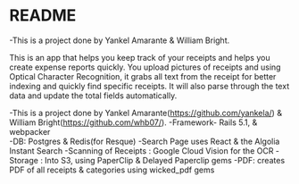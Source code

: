 # README

-This is a project done by Yankel Amarante & William Bright.

This is an app that helps you keep track of your receipts and helps you create
expense reports quickly. You upload pictures of receipts and using Optical Character
Recognition, it grabs all text from the receipt for better indexing and quickly find specific
receipts. It will also parse through the text data and update the total fields automatically.





-This is a project done by Yankel Amarante(https://github.com/yankela/) & William Bright(https://github.com/whb07/).
-Framework- Rails 5.1, & webpacker  
-DB: Postgres & Redis(for Resque)
-Search Page uses React & the Algolia Instant Search
-Scanning of Receipts : Google Cloud Vision for the OCR
-Storage : Into S3, using PaperClip & Delayed Paperclip gems
-PDF: creates PDF of all receipts & categories using wicked_pdf gems

